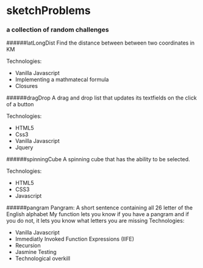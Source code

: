sketchProblems
==============

### a collection of random challenges

######latLongDist
Find the distance between between two coordinates in KM

Technologies:
- Vanilla Javascript
- Implementing a mathmatecal formula
- Closures

######dragDrop
A drag and drop list that updates its textfields on the click of a button

Technologies:
- HTML5
- Css3
- Vanilla Javascript
- Jquery

######spinningCube
A spinning cube that has the ability to be selected.

Technologies:
- HTML5
- CSS3
- Javascript

######pangram
Pangram: A short sentence containing all 26 letter of the English alphabet
My function lets you know if you have a pangram and if you do not, it lets you know what letters you are missing
Technologies:
- Vanilla Javascript
- Immediatly Invoked Function Expressions (IIFE)
- Recursion
- Jasmine Testing
- Technological overkill




